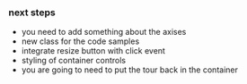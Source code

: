 ### next steps

- you need to add something about the axises
- new class for the code samples
- integrate resize button with click event
- styling of container controls
- you are going to need to put the tour back in the container
